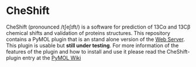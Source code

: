 CheShift
========

CheShift (pronounced /tʃeʃɪft/) is a software for prediction of  13Cα and 13Cβ chemical shifts and validation of proteins structures. This repository contains a PyMOL plugin that is an stand alone version of the [Web Server](http://cheshift.com). This plugin is usable but **still under testing**. For more information of the features of the plugin and how to install and use it please read the CheShift-plugin entry at the [PyMOL Wiki](http://www.pymolwiki.org:8888/index.php/Cheshift)
